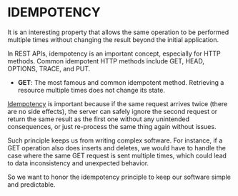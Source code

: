 # IDEMPOTENCY

It is an interesting property that allows the same operation to be performed multiple times without changing the result beyond the initial application.

In REST APIs, idempotency is an important concept, especially for HTTP methods. Common idempotent HTTP methods include GET, HEAD, OPTIONS, TRACE, and PUT.

- **GET**: The most famous and common idempotent method. Retrieving a resource multiple times does not change its state.

[Idempotency](https://en.wikipedia.org/wiki/Idempotence) is important because if the same request arrives twice (there are no side effects), the server can safely ignore the second request or return the same result as the first one without any unintended consequences, or just re-process the same thing again without issues.

Such principle keeps us from writing complex software. For instance, if a GET operation also does inserts and deletes, we would have to handle the case where the same GET request is sent multiple times, which could lead to data inconsistency and unexpected behavior.

So we want to honor the idempotency principle to keep our software simple and predictable.